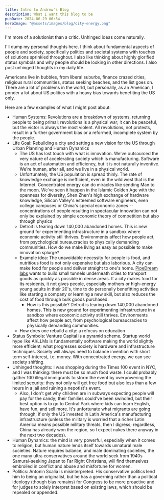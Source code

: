 ```yaml
---
title: Intro to Andrew's Blog
description: What I want this blog to be
pubDate: 2024-06-29 06:54
heroImage: "@assets/images/blog/city-energy.png"
---
```

I'm more of a solutionist than a critic. Unhinged ideas come naturally.

I'll dump my personal thoughts here. I think about fundamental aspects of people and society, specifically politics and
societal systems with touches of solutions sprinkled throughout. I also like thinking about highly glorified status
symbols and why people should be looking in other directions. I also post unhinged thoughts in my daily life.

Americans live in bubbles, from liberal suburbs, finance crazed cities, religious rural communities, status seeking
beaches, and the list goes on. There are a lot of problems in the world, but personally, as an American, I ponder a lot
about US politics with a heavy bias towards benefiting the US only.

Here are a few examples of what I might post about:

- Human Systems: Revolutions are a breakdown of systems, returning people to being primal; revolutions is a physical
  war; it can be peaceful, but the victor is always the most violent. All revolutions, not protests, result in a
  further government bias or a reformed, incomplete system by the people.
- Life Goal: Rebuilding a city and setting a new vision for the US through Urban Planning and Human Dynamics
  - The US has lost touch with what is innovation. We've outsourced the very nature of accelerating society which is
    manufacturing. Software is an act of automation and efficiency, but it is not naturally inventive. We're human,
    after all, and we live in a physical world.
  - Unfortunately, the US population is spread thinly. The rate of knowledge exchange is inefficient, even in the wild
    west that is the Internet. Concentrated energy can do miracles like sending Man to the moon.
    We've seen it happen in the Islamic Golden Age with the openness for diversity, Shen Zhen's high exchange of
    hardware knowledge, Silicon Valley's esteemed software engineers, even college campuses or China's special economic
    zones -- concentrations of people resulting in spectacular innovation can not only be explained by simple economic
    theory of competition but also through physics
  - Detroit is tearing down 140,000 abandoned homes. This is new ground for experimenting infrastructure in a sandbox
    where economic activity still thrives. Environments affect how people act, from psychological bureaucracies to
    physically demanding communities. How do we make living as easy as possible to make innovation splurge?
  - Example idea: The unavoidable necessity for people is food, and nutritious food is not only expensive but also
    laborious. A city can make food for people and deliver straight to one's home. [PipeDream labs](https://www.pipedreamlabs.co/) wants to build small tunnels underneath cities to
    transport goods as quickly as possible in dense areas. If a city makes food for its residents, it not gives people,
    especially mothers or high-energy young adults in their 20's, time to do personally benefitting activities like
    starting a company or learning a new skill, but also reduces the cost of food through bulk goods purchased.
    - How is this possible? Detroit is tearing down 140,000 abandoned homes. This is new ground for experimenting
      infrastructure in a sandbox where economic activity still thrives. Environments affect how people act, from
      psychological bureaucracies to physically demanding communities.
  - How does one rebuild a city: a refocus on education
- Status Symbols: Venture Capital is a pyramid scheme. Startup world hype like AI/LLMs is fundamentally software making
  the world slightly more efficient; what progresses society is hardware and infrastructure techniques. Society will
  always need to balance invention with short term self-interest, i.e. money. With concentrated energy, we can see
  society shifting.
- Unhinged thoughts: I was shopping during the Times 100 event in NYC, and I was thinking: there must be so much food
  waste. I could probably gather 100 illegal immigrants to storm the event by overpowering the limited security: they
  not only will get free food but also less than a few hours in a jail and ruining a nepotist's event.
  - Also, I don't get why children are in subways expecting people will pay for the candy; their families could've been
    swindled, but their best option is to go to Central Park where kids can learn English, have fun, and sell more. It's
    unfortunate what migrants are going through; if only the US invested in Latin America's manufacturing infrastructure
    (unless the military is worried that a richer Latin America means possible military threats, then I digress; 
    regardless, China has already won the region, so I expect nukes there anyway in the next two decades).
- Human Dynamics: the mind is very powerful, especially when it comes to religion, but human nature lends itself towards
  unnatural male societies. Nature requires balance, and male dominating societies, the one many ultra conservatives
  around the world seek from 1940s Samurai-seeking Japan to Far Right Christians, will find themselves embroiled in
  conflict and abuse and misfortune for women.
- Politics: Antonin Scalia is misinterpreted. His conservative politics lend him to being an originalist, but he has
  a governing rather than a political ideology (though bias remains) for Congress to be more proactive and for judges
  to solely interpret based on existing laws, which should be repealed or appended.
